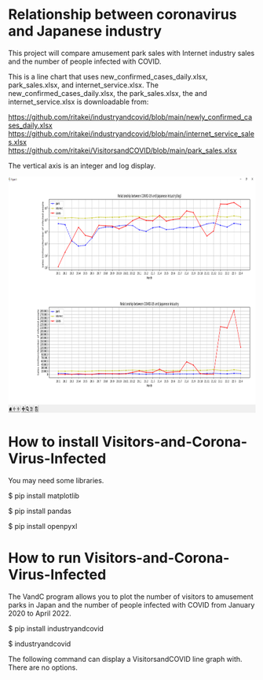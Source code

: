 # Relationship between coronavirus and Japanese industry

This project will compare amusement park sales with Internet industry sales and the number of people infected with COVID.

This is a line chart that uses new_confirmed_cases_daily.xlsx, park_sales.xlsx, and internet_service.xlsx.
The new_confirmed_cases_daily.xlsx, the park_sales.xlsx, the and internet_service.xlsx is downloadable from:

https://github.com/ritakei/industryandcovid/blob/main/newly_confirmed_cases_daily.xlsx
https://github.com/ritakei/industryandcovid/blob/main/internet_service_sales.xlsx
https://github.com/ritakei/VisitorsandCOVID/blob/main/park_sales.xlsx

The vertical axis is an integer and log display.

<img src='https://github.com/ritakei/industryandcovid/blob/main/industryandcovid.png?raw=true' width=640 height=480>

# How to install Visitors-and-Corona-Virus-Infected
You may need some libraries.

$ pip install matplotlib

$ pip install pandas

$ pip install openpyxl

# How to run Visitors-and-Corona-Virus-Infected
The VandC program allows you to plot the number of visitors to amusement parks in Japan and the number of people infected with COVID from January 2020 to April 2022.

$ pip install industryandcovid

$ industryandcovid

The following command can display a VisitorsandCOVID line graph with.
There are no options.
